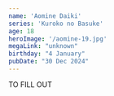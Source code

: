 ```yaml
---
name: 'Aomine Daiki'
series: 'Kuroko no Basuke'
age: 18
heroImage: '/aomine-19.jpg'
megaLink: "unknown"
birthday: "4 January"
pubDate: "30 Dec 2024"
---
```

TO FILL OUT
